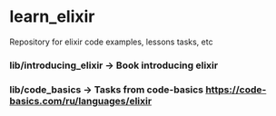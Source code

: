 # learn_elixir
Repository for elixir code examples, lessons tasks, etc

### lib/introducing_elixir -> Book introducing elixir

### lib/code_basics -> Tasks from code-basics https://code-basics.com/ru/languages/elixir
